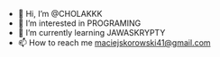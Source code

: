 - 👋 Hi, I’m @CHOLAKKK
- 👀 I’m interested in PROGRAMING
- 🌱 I’m currently learning JAWASKRYPTY
- 📫 How to reach me maciejskorowski41@gmail.com


<!---
CHOLAKKK/CHOLAKKK is a ✨ special ✨ repository because its `README.md` (this file) appears on your GitHub profile.
You can click the Preview link to take a look at your changes.
--->
